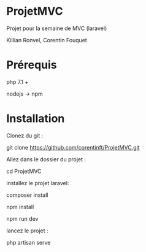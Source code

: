 # ProjetMVC
Projet pour la semaine de MVC (laravel)

Killian Ronvel, Corentin Fouquet

# Prérequis

php 7.1 +

nodejs -> npm

# Installation

Clonez du git :

git clone https://github.com/corentinft/ProjetMVC.git

Allez dans le dossier du projet :

cd ProjetMVC

installez le projet laravel:

composer install

npm install

npm run dev

lancez le projet :

php artisan serve
